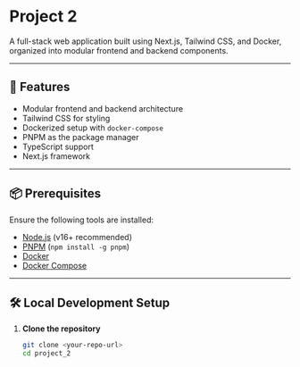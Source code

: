 # Project 2

A full-stack web application built using Next.js, Tailwind CSS, and Docker, organized into modular frontend and backend components.

---

## 🚀 Features

- Modular frontend and backend architecture
- Tailwind CSS for styling
- Dockerized setup with `docker-compose`
- PNPM as the package manager
- TypeScript support
- Next.js framework

---

## 📦 Prerequisites

Ensure the following tools are installed:

- [Node.js](https://nodejs.org/) (v16+ recommended)
- [PNPM](https://pnpm.io/) (`npm install -g pnpm`)
- [Docker](https://www.docker.com/)
- [Docker Compose](https://docs.docker.com/compose/)

---

## 🛠️ Local Development Setup

1. **Clone the repository**

   ```bash
   git clone <your-repo-url>
   cd project_2
